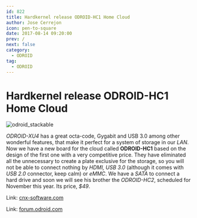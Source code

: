```yaml
---
id: 822
title: Hardkernel release ODROID-HC1 Home Cloud
author: Jose Cerrejon
icon: pen-to-square
date: 2017-08-14 09:20:00
prev: /
next: false
category:
  - ODROID
tag:
  - ODROID
---
```


# Hardkernel release ODROID-HC1 Home Cloud

![odroid_stackable](/images/2017/08/odroid_stackable.png)

*ODROID-XU4* has a great octa-code, Gygabit and USB 3.0 among other wonderful features, that make it perfect for a system of storage in our *LAN*. Now we have a new board for the cloud called **ODROID-HC1** based on the design of the first one with a very competitive price. They have eliminated all the unnecessary to create a plate exclusive for the storage, so you will not be able to connect nothing by *HDMI, USB 3.0* (although it comes with *USB 2.0* connector, keep calm) or *eMMC*. We have a *SATA* to connect a hard drive and soon we will see his brother the *ODROID-HC2*, scheduled for November this year. Its price, *$49*.

Link: [cnx-software.com](http://www.cnx-software.com/2017/08/10/hardkernel-to-launch-stackable-49-odroid-hc1-home-cloud-200-odroid-mc1-cluster-solutions/)

Link: [forum.odroid.com](https://forum.odroid.com/viewtopic.php?f=29&t=27919)